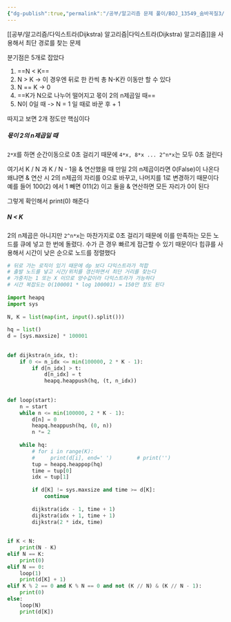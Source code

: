 ```yaml
---
{"dg-publish":true,"permalink":"/공부/알고리즘 문제 풀이/BOJ_13549_숨바꼭질3/","dgPassFrontmatter":true}
---
```


[[공부/알고리즘/다익스트라(Dijkstra) 알고리즘\|다익스트라(Dijkstra) 알고리즘]]을 사용해서 최단 경로를 찾는 문제

분기점은 5개로 잡았다
1) ==N < K==
2) N > K -> 이 경우엔 뒤로 한 칸씩 총 N-K칸 이동만 할 수 있다
3) N == K -> 0
4) ==K가 N으로 나누어 떨어지고 몫이 2의 n제곱일 때==
5) N이 0일 때 -> N = 1 일 때로 바꾼 후 + 1

따지고 보면 2개 정도만 핵심이다

##### 몫이 2의 n제곱일 때
`2*X`를 하면 순간이동으로 0초 걸리기 때문에 `4*x, 8*x ... 2^n*x`는 모두 0초 걸린다

여기서 K / N 과 K / N - 1을 & 연산했을 때 만일 2의 n제곱이라면 0(False)이 나온다
왜냐면 & 연산 시 2의 n제곱의 자리를 0으로 바꾸고, 나머지를 1로 변경하기 때문이다
예를 들어 100(2) 에서 1 빼면 011(2) 이고 둘을 & 연산하면 모든 자리가 0이 된다

그렇게 확인해서 print(0) 해준다

##### N < K
2의 n제곱은 아니지만 `2^n*x`는 마찬가지로 0초 걸리기 때문에 이를 만족하는 모든 노드를 큐에 넣고 한 번에 돌렸다. 수가 큰 경우 빠르게 접근할 수 있기 때문이다
힙큐를 사용해서 시간이 낮은 순으로 노드를 정렬했다


```python
# 뒤로 가는 로직이 있기 때문에 dp 보다 다익스트라가 적합  
# 출발 노드를 넣고 시간/위치를 갱신하면서 최단 거리를 찾는다  
# 가중치는 1 또는 X 이므로 양수값이라 다익스트라가 가능하다  
# 시간 복잡도는 O(100001 * log 100001) = 150만 정도 된다  
  
import heapq  
import sys  
  
N, K = list(map(int, input().split()))  
  
hq = list()  
d = [sys.maxsize] * 100001  
  
  
def dijkstra(n_idx, t):  
    if 0 <= n_idx <= min(100000, 2 * K - 1):  
        if d[n_idx] > t:  
            d[n_idx] = t  
            heapq.heappush(hq, (t, n_idx))  
  
  
def loop(start):  
    n = start  
    while n <= min(100000, 2 * K - 1):  
        d[n] = 0  
        heapq.heappush(hq, (0, n))  
        n *= 2  
  
    while hq:  
        # for i in range(K):  
        #     print(d[i], end=' ')        # print('')  
        tup = heapq.heappop(hq)  
        time = tup[0]  
        idx = tup[1]  
  
        if d[K] != sys.maxsize and time >= d[K]:  
            continue  
  
        dijkstra(idx - 1, time + 1)  
        dijkstra(idx + 1, time + 1)  
        dijkstra(2 * idx, time)  
  
  
if K < N:  
    print(N - K)  
elif N == K:  
    print(0)  
elif N == 0:  
    loop(1)  
    print(d[K] + 1)  
elif K % 2 == 0 and K % N == 0 and not (K // N) & (K // N - 1):  
    print(0)  
else:  
    loop(N)  
    print(d[K])
```